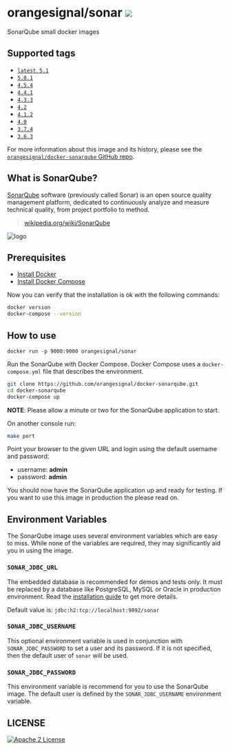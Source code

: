 # orangesignal/sonar [![](https://img.shields.io/badge/container-ready-green.svg?style=flat)](https://registry.hub.docker.com/u/orangesignal/sonar/)

SonarQube small docker images

## Supported tags

- [`latest`, `5.1`](https://github.com/orangesignal/docker-sonarqube/blob/master/5.1/Dockerfile)
- [`5.0.1`](https://github.com/orangesignal/docker-sonarqube/blob/master/5.0/Dockerfile)
- [`4.5.4`](https://github.com/orangesignal/docker-sonarqube/blob/master/4.5/Dockerfile)
- [`4.4.1`](https://github.com/orangesignal/docker-sonarqube/blob/master/4.4/Dockerfile)
- [`4.3.3`](https://github.com/orangesignal/docker-sonarqube/blob/master/4.3/Dockerfile)
- [`4.2`](https://github.com/orangesignal/docker-sonarqube/blob/master/4.2/Dockerfile)
- [`4.1.2`](https://github.com/orangesignal/docker-sonarqube/blob/master/4.1/Dockerfile)
- [`4.0`](https://github.com/orangesignal/docker-sonarqube/blob/master/4.0/Dockerfile)
- [`3.7.4`](https://github.com/orangesignal/docker-sonarqube/blob/master/3.7/Dockerfile)
- [`3.6.3`](https://github.com/orangesignal/docker-sonarqube/blob/master/3.6/Dockerfile)

For more information about this image and its history, please see the [`orangesignal/docker-sonarqube` GitHub repo](https://github.com/orangesignal/docker-sonarqube/).

## What is SonarQube?

[SonarQube](http://www.sonarqube.org/) software (previously called Sonar) is an open source quality management platform, dedicated to continuously analyze and measure technical quality, from project portfolio to method.

> [wikipedia.org/wiki/SonarQube](http://en.wikipedia.org/wiki/SonarQube)

![logo](http://upload.wikimedia.org/wikipedia/commons/e/e6/Sonarqube-48x200.png)

## Prerequisites

* [Install Docker](http://docs.docker.com/installation/)
* [Install Docker Compose](http://docs.docker.com/compose/install/)

Now you can verify that the installation is ok with the following commands:

```bash
docker version
docker-compose --version
```

## How to use

```bash:H2
docker run -p 9000:9000 orangesignal/sonar
```

Run the SonarQube with Docker Compose. Docker Compose uses a `docker-compose.yml` file that describes the environment.

```bash
git clone https://github.com/orangesignal/docker-sonarqube.git
cd docker-sonarqube
docker-compose up
```

**NOTE**: Please allow a minute or two for the SonarQube application to start.

On another console run:

```bash
make port
```

Point your browser to the given URL and login using the default username and password:

* username: **admin**
* password: **admin**

You should now have the SonarQube application up and ready for testing. If you want to use this image in production the please read on.

## Environment Variables
The SonarQube image uses several environment variables which are easy to miss. While none of the variables are required, they may significantly aid you in using the image.

### `SONAR_JDBC_URL`
The embedded database is recommended for demos and tests only. It must be replaced by a database like PostgreSQL, MySQL or Oracle in production environment. Read the [installation guide](http://docs.sonarqube.org/display/SONAR/Installing) to get more details.

Default value is: `jdbc:h2:tcp://localhost:9092/sonar`

### `SONAR_JDBC_USERNAME`
This optional environment variable is used in conjunction with `SONAR_JDBC_PASSWORD` to set a user and its password.
If it is not specified, then the default user of `sonar` will be used.

### `SONAR_JDBC_PASSWORD`
This environment variable is recommend for you to use the SonarQube image. The default user is defined by the `SONAR_JDBC_USERNAME` environment variable.

## LICENSE
[![Apache 2 License](https://img.shields.io/badge/license-Apache%202-blue.svg?style=flat)](LICENSE)